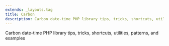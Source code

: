 ```yaml
---
extends: _layouts.tag
title: Carbon
description: Carbon date-time PHP library tips, tricks, shortcuts, utilities, patterns, and examples.
---
```


Carbon date-time PHP library tips, tricks, shortcuts, utilities, patterns, and examples
